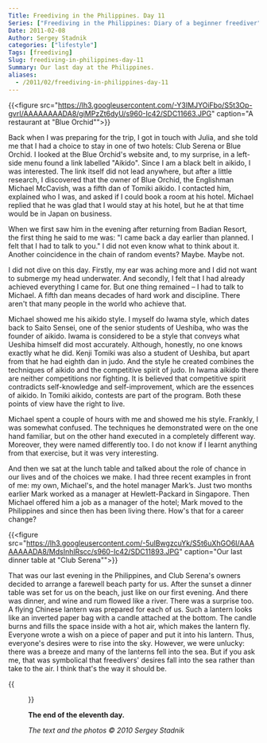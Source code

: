 ```yaml
---
Title: Freediving in the Philippines. Day 11
Series: ["Freediving in the Philippines: Diary of a beginner freediver"]
Date: 2011-02-08
Author: Sergey Stadnik
categories: ["lifestyle"]
Tags: [freediving]
Slug: freediving-in-philippines-day-11
Summary: Our last day at the Philippines.
aliases:
  - /2011/02/freediving-in-philippines-day-11
---
```


{{<figure src="https://lh3.googleusercontent.com/-Y3IMJYOiFbo/S5t3Op-gvrI/AAAAAAAADA8/giMPzZt6dyU/s960-Ic42/SDC11663.JPG" caption="A restaurant at \"Blue Orchid\"">}}

Back when I was preparing for the trip, I got in touch with Julia, and
she told me that I had a choice to stay in one of two hotels: Club
Serena or Blue Orchid. I looked at the Blue Orchid's website and, to
my surprise, in a left-side menu found a link labelled "Aikido". Since I
am a black belt in aikido, I was interested. The link itself did not
lead anywhere, but after a little research, I discovered that the
owner of Blue Orchid, the Englishman Michael McCavish, was a fifth dan of
Tomiki aikido. I contacted him, explained who I was, and asked if I
could book a room at his hotel. Michael replied that he was glad that
I would stay at his hotel, but he at that time would be in Japan on
business.

When we first saw him in the evening after returning from Badian
Resort, the first thing he said to me was: "I came back a day earlier
than planned. I felt that I had to talk to you." I did not even know
what to think about it. Another coincidence in the chain of random
events? Maybe. Maybe not.

I did not dive on this day. Firstly, my ear was aching more and I did
not want to submerge my head underwater. And secondly, I felt that I
had already achieved everything I came for. But one thing remained – I
had to talk to Michael. A fifth dan means decades of hard work and
discipline. There aren't that many people in the world who achieve
that.

Michael showed me his aikido style. I myself do Iwama style, which
dates back to Saito Sensei, one of the senior students of Ueshiba, who
was the founder of aikido. Iwama is considered to be a style that
conveys what Ueshiba himself did most accurately. Although, honestly,
no one knows exactly what he did. Kenji Tomiki was also a student of
Ueshiba, but apart from that he had eighth dan in judo. And the style
he created combines the techniques of aikido and the competitive
spirit of judo. In Iwama aikido there are neither competitions nor fighting.
It is believed that competitive spirit contradicts self-knowledge and
self-improvement, which are the essences of aikido. In Tomiki aikido,
contests are part of the program. Both these points of view have the
right to live.

Michael spent a couple of hours with me and showed me his style.
Frankly, I was somewhat confused. The techniques he demonstrated were
on the one hand familiar, but on the other hand executed in a
completely different way. Moreover, they were named differently too. I
do not know if I learnt anything from that exercise, but it was very
interesting.

And then we sat at the lunch table and talked about the role of chance
in our lives and of the choices we make. I had three recent examples
in front of me: my own, Michael's, and the hotel manager Mark’s. Just two
months earlier Mark worked as a manager at Hewlett-Packard in
Singapore. Then Michael offered him a job as a manager of the hotel;
Mark moved to the Philippines and since then has been living there.
How's that for a career change?

{{<figure src="https://lh3.googleusercontent.com/-5ulBwgzcuYk/S5t6uXhGO6I/AAAAAAAADA8/MdsInhlRscc/s960-Ic42/SDC11893.JPG" caption="Our last dinner table at \"Club Serena\"">}}

That was our last evening in the Philippines, and Club Serena's owners
decided to arrange a farewell beach party for us. After the sunset a
dinner table was set for us on the beach, just like on our first
evening. And there was dinner, and wine and rum flowed like a river.
There was a surprise too. A flying Chinese lantern was prepared for
each of us. Such a lantern looks like an inverted paper bag with a
candle attached at the bottom. The candle burns and fills the space
inside with a hot air, which makes the lantern fly. Everyone wrote a
wish on a piece of paper and put it into his lantern. Thus, everyone's
desires were to rise into the sky. However, we were unlucky: there was
a breeze and many of the lanterns fell into the sea. But if you ask
me, that was symbolical that freedivers' desires fall into the sea rather
than take to the air. I think that's the way it should be.

{{<figure src="https://lh3.googleusercontent.com/-9W2BvJ9Pwj4/S5t6xcV-68I/AAAAAAAADA8/Wl8LPkJQUEI/s960-Ic42/SDC11882.JPG" caption="Launching a flying lantern">}}

__The end of the eleventh day.__

_The text and the photos © 2010 Sergey Stadnik_
